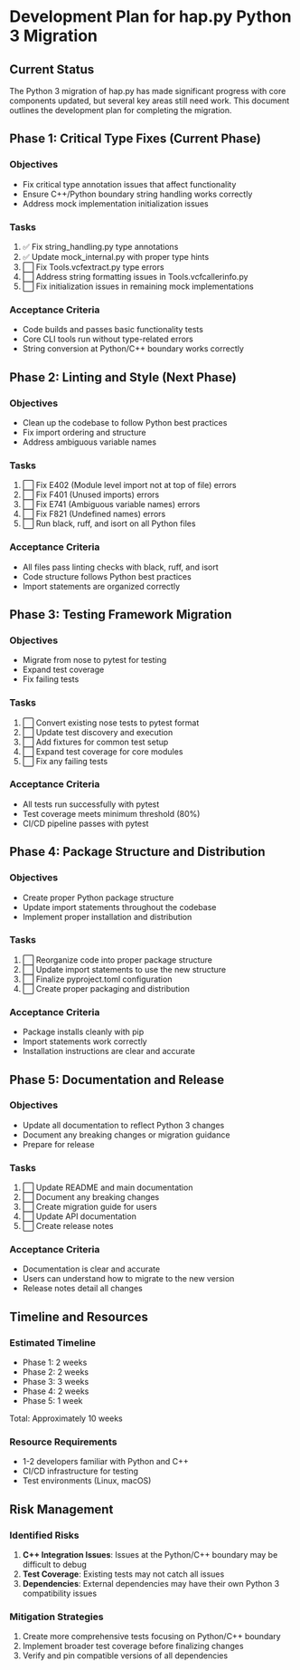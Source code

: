 # Development Plan for hap.py Python 3 Migration

## Current Status

The Python 3 migration of hap.py has made significant progress with core components updated, but several key areas still need work. This document outlines the development plan for completing the migration.

## Phase 1: Critical Type Fixes (Current Phase)

### Objectives

- Fix critical type annotation issues that affect functionality
- Ensure C++/Python boundary string handling works correctly
- Address mock implementation initialization issues

### Tasks

1. ✅ Fix string_handling.py type annotations
2. ✅ Update mock_internal.py with proper type hints
3. ⬜ Fix Tools.vcfextract.py type errors
4. ⬜ Address string formatting issues in Tools.vcfcallerinfo.py
5. ⬜ Fix initialization issues in remaining mock implementations

### Acceptance Criteria

- Code builds and passes basic functionality tests
- Core CLI tools run without type-related errors
- String conversion at Python/C++ boundary works correctly

## Phase 2: Linting and Style (Next Phase)

### Objectives

- Clean up the codebase to follow Python best practices
- Fix import ordering and structure
- Address ambiguous variable names

### Tasks

1. ⬜ Fix E402 (Module level import not at top of file) errors
2. ⬜ Fix F401 (Unused imports) errors
3. ⬜ Fix E741 (Ambiguous variable names) errors
4. ⬜ Fix F821 (Undefined names) errors
5. ⬜ Run black, ruff, and isort on all Python files

### Acceptance Criteria

- All files pass linting checks with black, ruff, and isort
- Code structure follows Python best practices
- Import statements are organized correctly

## Phase 3: Testing Framework Migration

### Objectives

- Migrate from nose to pytest for testing
- Expand test coverage
- Fix failing tests

### Tasks

1. ⬜ Convert existing nose tests to pytest format
2. ⬜ Update test discovery and execution
3. ⬜ Add fixtures for common test setup
4. ⬜ Expand test coverage for core modules
5. ⬜ Fix any failing tests

### Acceptance Criteria

- All tests run successfully with pytest
- Test coverage meets minimum threshold (80%)
- CI/CD pipeline passes with pytest

## Phase 4: Package Structure and Distribution

### Objectives

- Create proper Python package structure
- Update import statements throughout the codebase
- Implement proper installation and distribution

### Tasks

1. ⬜ Reorganize code into proper package structure
2. ⬜ Update import statements to use the new structure
3. ⬜ Finalize pyproject.toml configuration
4. ⬜ Create proper packaging and distribution

### Acceptance Criteria

- Package installs cleanly with pip
- Import statements work correctly
- Installation instructions are clear and accurate

## Phase 5: Documentation and Release

### Objectives

- Update all documentation to reflect Python 3 changes
- Document any breaking changes or migration guidance
- Prepare for release

### Tasks

1. ⬜ Update README and main documentation
2. ⬜ Document any breaking changes
3. ⬜ Create migration guide for users
4. ⬜ Update API documentation
5. ⬜ Create release notes

### Acceptance Criteria

- Documentation is clear and accurate
- Users can understand how to migrate to the new version
- Release notes detail all changes

## Timeline and Resources

### Estimated Timeline

- Phase 1: 2 weeks
- Phase 2: 2 weeks
- Phase 3: 3 weeks
- Phase 4: 2 weeks
- Phase 5: 1 week

Total: Approximately 10 weeks

### Resource Requirements

- 1-2 developers familiar with Python and C++
- CI/CD infrastructure for testing
- Test environments (Linux, macOS)

## Risk Management

### Identified Risks

1. **C++ Integration Issues**: Issues at the Python/C++ boundary may be difficult to debug
2. **Test Coverage**: Existing tests may not catch all issues
3. **Dependencies**: External dependencies may have their own Python 3 compatibility issues

### Mitigation Strategies

1. Create more comprehensive tests focusing on Python/C++ boundary
2. Implement broader test coverage before finalizing changes
3. Verify and pin compatible versions of all dependencies
